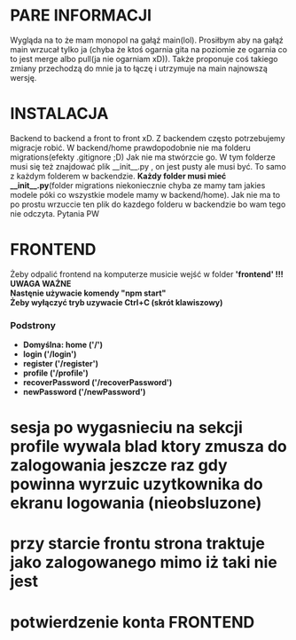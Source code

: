 # PARE INFORMACJI
Wygląda na to że mam monopol na gałąź main(lol). Prosiłbym aby na gałąź main wrzucał tylko ja (chyba że ktoś ogarnia gita na poziomie ze ogarnia co to jest merge albo pull(ja nie ogarniam xD)). Także proponuje coś takiego zmiany przechodzą do mnie ja to łączę i utrzymuje na main najnowszą wersję. 
# INSTALACJA
Backend to backend a front to front xD. Z backendem często potrzebujemy migracje robić. W backend/home prawdopodobnie nie ma folderu migrations(efekty .gitignore ;D) Jak nie ma stwórzcie go. W tym folderze musi się też znajdować plik \_\_init__.py , on jest pusty ale musi być. To samo z każdym folderem w backendzie. **Każdy folder musi mieć \_\_init__.py**(folder migrations niekoniecznie chyba ze mamy tam jakies modele póki co wszystkie modele mamy w backend/home). Jak nie ma to po prostu wrzuccie ten plik do kazdego folderu w backendzie bo wam tego nie odczyta. Pytania PW


<h1>FRONTEND</h1>

Żeby odpalić frontend na komputerze musicie wejść w folder <b>'frontend'<b> !!! UWAGA WAŻNE<br/>
Nastęnie używacie komendy "npm start"<br/>
Żeby wyłączyć tryb uzywacie Ctrl+C (skrót klawiszowy)<br/>

<h3>Podstrony</h3>
 <ul>
  <li>Domyślna: home ('/')</li>
  <li>login ('/login')</li>
  <li>register ('/register')</li>
  <li>profile ('/profile')</li>
  <li>recoverPassword ('/recoverPassword')</li>
  <li>newPassword ('/newPassword')</li>
 </ul>

# sesja po wygasnieciu na sekcji profile wywala blad ktory zmusza do zalogowania jeszcze raz gdy powinna wyrzuic uzytkownika do ekranu logowania  (nieobsluzone)
# przy starcie frontu strona traktuje jako zalogowanego mimo iż taki nie jest
# potwierdzenie konta FRONTEND
